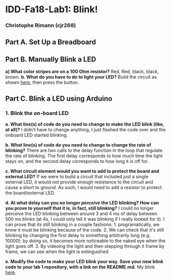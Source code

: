 # IDD-Fa18-Lab1: Blink!
### Christophe Rimann (cjr268)

## Part A. Set Up a Breadboard

## Part B. Manually Blink a LED
**a) What color stripes are on a 100 Ohm resistor?** Red, Red, black, black, brown.
**b. What do you have to do to light your LED?** Build the circuit as shown [here](https://github.com/FAR-Lab/Developing-and-Designing-Interactive-Devices/blob/docs/button_led_resistor_diagram.png), then press the button.

## Part C. Blink a LED using Arduino

### 1. Blink the on-board LED

**a. What line(s) of code do you need to change to make the LED blink (like, at all)?** I didn't have to change anything, I just flashed the code over and the onboard LED started blinking.

**b. What line(s) of code do you need to change to change the rate of blinking?** There are two calls to the delay function in the loop that regulate the rate of blinking. The first delay corresponds to how much time the light stays on, and the second delay corresponds to how long it is off for.

**c. What circuit element would you want to add to protect the board and external LED?** If we were to build a circuit that included just a single external LED, it would not provide enough resistance to the circuit and cause a short to ground. As such, I would need to add a resistor to protect the board/external LED.

**d. At what delay can you no longer *perceive* the LED blinking? How can you prove to yourself that it is, in fact, still blinking?** I could no longer perceive the LED blinking between around 3 and 4 ms of delay between 500 ms blinks (at 4s, I could only tell it was blinking if I really looked for it). I can prove that its still blinking in a couple fashions: 1. programatically, we know it must be blinking because of the code. 2. We can check that it's still blinking by changing the first delay to something arbitrarily long (e.g. 10000); by doing so, it becomes more noticeable to the naked eye when the light goes off. 3. By videoing the light and then stepping through it frame by frame, we can see when the light is extinguished. 

**e. Modify the code to make your LED blink your way. Save your new blink code to your lab 1 repository, with a link on the README.md.** My blink [here](https://github.com/infobiac/Interactive-Lab-Hub/blob/master/labs/Lab01/files/myblink.ino).
